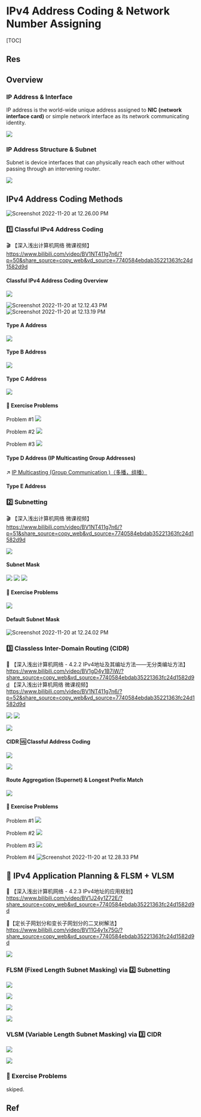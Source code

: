 # IPv4 Address Coding & Network Number Assigning

[TOC]



## Res


## Overview
### IP Address & Interface
IP address is the world-wide unique address assigned to **NIC (network interface card)** or simple network interface as its network communicating identity. 

![](../../../../../../../Assets/Pics/Screenshot%202023-05-12%20at%2010.35.06%20AM.png)


### IP Address Structure & Subnet
Subnet is device interfaces that can physically reach each other without passing through an intervening router.

![](../../../../../../../Assets/Pics/Screenshot%202023-05-12%20at%2010.38.17%20AM.png)



## IPv4 Address Coding Methods
![Screenshot 2022-11-20 at 12.26.00 PM](../../../../../../../Assets/Pics/Screenshot%202022-11-20%20at%2012.26.00%20PM.png)


### 1️⃣ Classful IPv4 Address Coding

🎬 【深入浅出计算机网络 微课视频】 https://www.bilibili.com/video/BV1NT411g7n6/?p=50&share_source=copy_web&vd_source=7740584ebdab35221363fc24d1582d9d

#### Classful IPv4 Address Coding Overview
![](../../../../../../../Assets/Pics/Screenshot%202023-05-10%20at%209.32.07%20AM.png)


![Screenshot 2022-11-20 at 12.12.43 PM](../../../../../../../../Assets/Pics/Screenshot%202022-11-20%20at%2012.12.43%20PM.png)
![Screenshot 2022-11-20 at 12.13.19 PM](../../../../../../../../Assets/Pics/Screenshot%202022-11-20%20at%2012.13.19%20PM.png)


#### Type A Address
![](../../../../../../../Assets/Pics/Screenshot%202023-05-10%20at%209.35.22%20AM.png)


#### Type B Address
![](../../../../../../../Assets/Pics/Screenshot%202023-05-10%20at%209.37.47%20AM.png)


#### Type C Address
![](../../../../../../../Assets/Pics/Screenshot%202023-05-10%20at%209.39.37%20AM.png)


#### 🤔 Exercise Problems
Problem \#1
![](../../../../../../../Assets/Pics/Screenshot%202023-05-10%20at%209.42.18%20AM.png)

Problem \#2
![](../../../../../../../Assets/Pics/Screenshot%202023-05-10%20at%209.44.06%20AM.png)

Problem \#3
![](../../../../../../../Assets/Pics/Screenshot%202023-05-10%20at%209.46.45%20AM.png)


#### Type D Address (IP Multicasting Group Addresses)
↗ [IP Multicasting (Group Communication )（多播，组播）](../../🎮%20Control%20Plane%20(Routing%20&%20Managements)/Network%20Routing%20(IP%20Address%20Modes)%20(Route%20Selection)/IP%20Multicasting%20(Group%20Communication%20)（多播，组播）/IP%20Multicasting%20(Group%20Communication%20)（多播，组播）.md)


#### Type E Address


### 2️⃣ Subnetting

🎬 【深入浅出计算机网络 微课视频】 https://www.bilibili.com/video/BV1NT411g7n6/?p=51&share_source=copy_web&vd_source=7740584ebdab35221363fc24d1582d9d

![](../../../../../../../Assets/Pics/Screenshot%202023-05-10%20at%2010.23.25%20AM.png)


#### Subnet Mask
![](../../../../../../../Assets/Pics/Screenshot%202023-05-10%20at%209.53.34%20AM.png)
![](../../../../../../../Assets/Pics/Screenshot%202023-05-10%20at%209.54.49%20AM.png)
![](../../../../../../../Assets/Pics/Screenshot%202023-05-10%20at%209.55.25%20AM.png)


#### 🤔 Exercise Problems
![](../../../../../../../Assets/Pics/Screenshot%202023-05-10%20at%2010.19.29%20AM.png)


#### Default Subnet Mask
![Screenshot 2022-11-20 at 12.24.02 PM](../../../../../../../Assets/Pics/Screenshot%202022-11-20%20at%2012.24.02%20PM.png)


### 3️⃣ Classless Inter-Domain Routing (CIDR)

🔗 【深入浅出计算机网络 - 4.2.2 IPv4地址及其编址方法——无分类编址方法】 https://www.bilibili.com/video/BV1gD4y1B7iW/?share_source=copy_web&vd_source=7740584ebdab35221363fc24d1582d9d
【深入浅出计算机网络 微课视频】 https://www.bilibili.com/video/BV1NT411g7n6/?p=52&share_source=copy_web&vd_source=7740584ebdab35221363fc24d1582d9d

![](../../../../../../../Assets/Pics/Screenshot%202023-05-10%20at%2010.39.03%20AM.png)
![](../../../../../../../Assets/Pics/Screenshot%202023-05-10%20at%2010.39.27%20AM.png)

![](../../../../../../../Assets/Pics/Screenshot%202023-05-10%20at%2010.39.56%20AM.png)


#### CIDR 🆚 Classful Address Coding
![](../../../../../../../Assets/Pics/Screenshot%202023-06-17%20at%2011.17.36%20AM.png)

![](../../../../../../../Assets/Pics/Screenshot%202023-06-17%20at%2011.18.38%20AM.png)


#### Route Aggregation (Supernet) & Longest Prefix Match
![](../../../../../../../Assets/Pics/Screenshot%202023-05-10%20at%2010.40.54%20AM.png)


#### 🤔 Exercise Problems
Problem \#1
![](../../../../../../../Assets/Pics/Screenshot%202023-05-10%20at%2010.40.17%20AM.png)

Problem \#2
![](../../../../../../../Assets/Pics/Screenshot%202023-05-10%20at%2010.37.12%20AM.png)

Problem \#3
![](../../../../../../../Assets/Pics/Screenshot%202023-05-10%20at%2010.38.20%20AM.png)

Problem \#4
![Screenshot 2022-11-20 at 12.28.33 PM](../../../../../../../Assets/Pics/Screenshot%202022-11-20%20at%2012.28.33%20PM.png)



## 🎯 IPv4 Application Planning & FLSM + VLSM
🔗 【深入浅出计算机网络 - 4.2.3 IPv4地址的应用规划】 https://www.bilibili.com/video/BV1J24y1Z72E/?share_source=copy_web&vd_source=7740584ebdab35221363fc24d1582d9d

🔗【定长子网划分和变长子网划分的二叉树解法】 https://www.bilibili.com/video/BV11G4y1x75G/?share_source=copy_web&vd_source=7740584ebdab35221363fc24d1582d9d

![](../../../../../../../Assets/Pics/Screenshot%202023-05-10%20at%2010.53.20%20AM.png)


### FLSM (Fixed Length Subnet Masking) via 2️⃣ Subnetting
![](../../../../../../../Assets/Pics/Screenshot%202023-05-10%20at%2010.57.05%20AM.png)

![](../../../../../../../Assets/Pics/Screenshot%202023-05-10%20at%2010.58.15%20AM.png)

![](../../../../../../../Assets/Pics/Screenshot%202023-05-10%20at%2010.58.45%20AM.png)



![](../../../../../../../Assets/Pics/Screenshot%202023-05-10%20at%2010.48.48%20AM.png)


### VLSM (Variable Length Subnet Masking) via 3️⃣ CIDR
![](../../../../../../../Assets/Pics/Screenshot%202023-05-10%20at%2010.49.43%20AM.png)

![](../../../../../../../Assets/Pics/Screenshot%202023-05-10%20at%2010.51.58%20AM.png)


### 🤔 Exercise Problems
skiped.


## Ref

